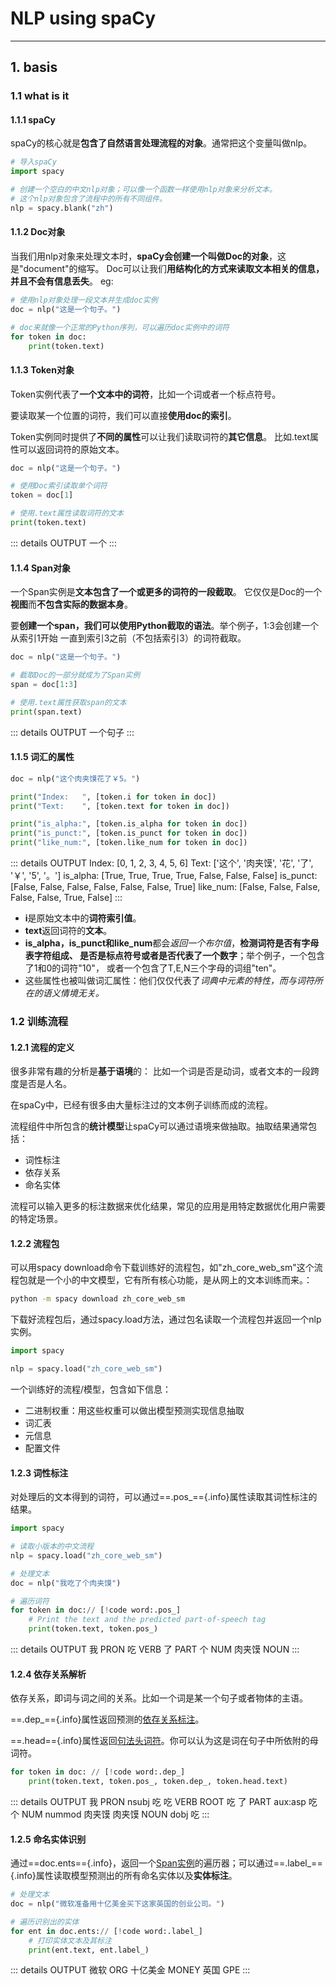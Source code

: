 # NLP using spaCy
---
## 1. basis
### 1.1 what is it
#### 1.1.1 spaCy
spaCy的核心就是**包含了自然语言处理流程的对象**。通常把这个变量叫做nlp。

```python
# 导入spaCy
import spacy

# 创建一个空白的中文nlp对象；可以像一个函数一样使用nlp对象来分析文本。
# 这个nlp对象包含了流程中的所有不同组件。
nlp = spacy.blank("zh")
```

#### 1.1.2 Doc对象
当我们用nlp对象来处理文本时，**spaCy会创建一个叫做Doc的对象**，这是"document"的缩写。 Doc可以让我们**用结构化的方式来读取文本相关的信息，并且不会有信息丢失**。
eg: 
```python
# 使用nlp对象处理一段文本并生成doc实例
doc = nlp("这是一个句子。")

# doc来就像一个正常的Python序列，可以遍历doc实例中的词符
for token in doc:
    print(token.text)
```

#### 1.1.3 Token对象
Token实例代表了**一个文本中的词符**，比如一个词或者一个标点符号。

要读取某一个位置的词符，我们可以直接**使用doc的索引**。

Token实例同时提供了**不同的属性**可以让我们读取词符的**其它信息**。 比如.text属性可以返回词符的原始文本。
```python
doc = nlp("这是一个句子。")

# 使用Doc索引读取单个词符
token = doc[1]

# 使用.text属性读取词符的文本
print(token.text)
```
::: details OUTPUT
一个
:::

#### 1.1.4 Span对象
一个Span实例是**文本包含了一个或更多的词符的一段截取**。 它仅仅是Doc的一个**视图**而**不包含实际的数据本身**。

要**创建一个span，我们可以使用Python截取的语法**。举个例子，1:3会创建一个从索引1开始 一直到索引3之前（不包括索引3）的词符截取。
```python
doc = nlp("这是一个句子。")

# 截取Doc的一部分就成为了Span实例
span = doc[1:3]

# 使用.text属性获取span的文本
print(span.text)
```
::: details OUTPUT
一个句子
:::

#### 1.1.5 词汇的属性
```python
doc = nlp("这个肉夹馍花了￥5。")

print("Index:   ", [token.i for token in doc])
print("Text:    ", [token.text for token in doc])

print("is_alpha:", [token.is_alpha for token in doc])
print("is_punct:", [token.is_punct for token in doc])
print("like_num:", [token.like_num for token in doc])
```

::: details OUTPUT
Index:    [0, 1, 2, 3, 4, 5, 6]
Text:     ['这个', '肉夹馍', '花', '了', '￥', '5', '。']
is_alpha: [True, True, True, True, False, False, False]
is_punct: [False, False, False, False, False, False, True]
like_num: [False, False, False, False, False, True, False]
:::

- **i**是原始文本中的**词符索引值**。
- **text**返回词符的**文本**。
- **is_alpha，is_punct和like_num**都会*返回一个布尔值*，**检测词符是否有字母表字符组成、 是否是标点符号或者是否代表了一个数字**；举个例子，一个包含了1和0的词符"10"， 或者一个包含了T,E,N三个字母的词组"ten"。
- 这些属性也被叫做词汇属性：他们仅仅代表了*词典中元素的特性，而与词符所在的语义情境无关。*


### 1.2 训练流程
#### 1.2.1 流程的定义
很多非常有趣的分析是**基于语境**的： 比如一个词是否是动词，或者文本的一段跨度是否是人名。

在spaCy中，已经有很多由大量标注过的文本例子训练而成的流程。

流程组件中所包含的**统计模型**让spaCy可以通过语境来做抽取。抽取结果通常包括：
- 词性标注
- 依存关系
- 命名实体

流程可以输入更多的标注数据来优化结果，常见的应用是用特定数据优化用户需要的特定场景。

#### 1.2.2 流程包
可以用spacy download命令下载训练好的流程包，如"zh_core_web_sm"这个流程包就是一个小的中文模型，它有所有核心功能，是从网上的文本训练而来。：
```bash
python -m spacy download zh_core_web_sm
```
下载好流程包后，通过spacy.load方法，通过包名读取一个流程包并返回一个nlp实例。
```python 
import spacy

nlp = spacy.load("zh_core_web_sm")
```
一个训练好的流程/模型，包含如下信息：
- 二进制权重：用这些权重可以做出模型预测实现信息抽取
- 词汇表
- 元信息
- 配置文件

#### 1.2.3 词性标注
对处理后的文本得到的词符，可以通过==.pos_=={.info}属性读取其词性标注的结果。
```python
import spacy

# 读取小版本的中文流程
nlp = spacy.load("zh_core_web_sm")

# 处理文本
doc = nlp("我吃了个肉夹馍")

# 遍历词符
for token in doc:// [!code word:.pos_]
    # Print the text and the predicted part-of-speech tag
    print(token.text, token.pos_)
```
::: details OUTPUT
我 PRON
吃 VERB
了 PART
个 NUM
肉夹馍 NOUN
:::
#### 1.2.4 依存关系解析
依存关系，即词与词之间的关系。比如一个词是某一个句子或者物体的主语。

==.dep_=={.info}属性返回预测的<u>依存关系标注</u>。

==.head=={.info}属性返回<u>句法头词符</u>。你可以认为这是词在句子中所依附的母词符。

```python
for token in doc: // [!code word:.dep_]
    print(token.text, token.pos_, token.dep_, token.head.text)
```
::: details OUTPUT
我 PRON nsubj 吃
吃 VERB ROOT 吃
了 PART aux:asp 吃
个 NUM nummod 肉夹馍
肉夹馍 NOUN dobj 吃
:::
#### 1.2.5 命名实体识别
通过==doc.ents=={.info}，返回一个<u>Span实例</u>的遍历器；可以通过==.label_=={.info}属性读取模型预测出的所有命名实体以及**实体标注**。
```python
# 处理文本
doc = nlp("微软准备用十亿美金买下这家英国的创业公司。")

# 遍历识别出的实体
for ent in doc.ents:// [!code word:.label_]
    # 打印实体文本及其标注
    print(ent.text, ent.label_)
```
::: details OUTPUT
微软 ORG
十亿美金 MONEY
英国 GPE
:::